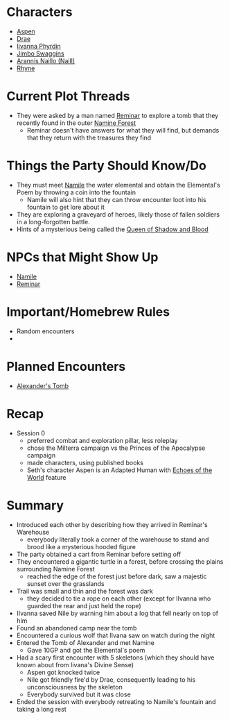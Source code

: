 # Characters
- [Aspen](Dungeons%20and%20Dragons/1.%20Players/Aspen.md)
- [Drae](Dungeons%20and%20Dragons/1.%20Players/Drae.md)
- [Iivanna Phyrdin](Dungeons%20and%20Dragons/1.%20Players/Iivanna%20Phyrdin.md)
- [Jimbo Swaggins](Dungeons%20and%20Dragons/1.%20Players/Jimbo%20Swaggins.md)
- [Arannis Naillo (Naill)](Dungeons%20and%20Dragons/1.%20Players/Arannis%20Naillo%20(Naill).md)
- [Rhyne](Dungeons%20and%20Dragons/1.%20Players/Rhyne.md)

# Current Plot Threads
- They were asked by a man named [Reminar](Dungeons%20and%20Dragons/4.%20Characters/Eradawn%20Rebellion/Coven/Reminar.md) to explore a tomb that they recently found in the outer [Namine Forest](Dungeons%20and%20Dragons/5.%20Locations/Points%20of%20Interest/Namine%20Forest.md)
	- Reminar doesn't have answers for what they will find, but demands that they return with the treasures they find

# Things the Party Should Know/Do
- They must meet [Namile](Namile) the water elemental and obtain the Elemental's Poem by throwing a coin into the fountain
	- Namile will also hint that they can throw encounter loot into his fountain to get lore about it
- They are exploring a graveyard of heroes, likely those of fallen soldiers in a long-forgotten battle.
- Hints of a mysterious being called the [Queen of Shadow and Blood](Dungeons%20and%20Dragons/4.%20Characters/Eradawn%20Rebellion/Coven/Queen%20of%20Shadow%20and%20Blood.md)

# NPCs that Might Show Up
- [Namile](Namile)
- [Reminar](Dungeons%20and%20Dragons/4.%20Characters/Eradawn%20Rebellion/Coven/Reminar.md)

# Important/Homebrew Rules
- Random encounters
- 
# Planned Encounters
- [Alexander's Tomb](Alexander's%20Tomb)

# Recap
- Session 0
	- preferred combat and exploration pillar, less roleplay
	- chose the Milterra campaign vs the Princes of the Apocalypse campaign
	- made characters, using published books
	- Seth's character Aspen is an Adapted Human with [Echoes of the World](Echoes%20of%20the%20World) feature
# Summary
- Introduced each other by describing how they arrived in Reminar's Warehouse
	- everybody literally took a corner of the warehouse to stand and brood like a mysterious hooded figure
- The party obtained a cart from Reminar before setting off
- They encountered a gigantic turtle in a forest, before crossing the plains surrounding Namine Forest
	- reached the edge of the forest just before dark, saw a majestic sunset over the grasslands
- Trail was small and thin and the forest was dark
	- they decided to tie a rope on each other (except for IIvanna who guarded the rear and just held the rope)
- IIvanna saved Nile by warning him about a log that fell nearly on top of him
- Found an abandoned camp near the tomb
- Encountered a curious wolf that IIvana saw on watch during the night
- Entered the Tomb of Alexander and met Namine
	- Gave 10GP and got the Elemental's poem
- Had a scary first encounter with 5 skeletons (which they should have known about from Iivana's Divine Sense)
	- Aspen got knocked twice
	- Nile got friendly fire'd by Drae, consequently leading to his unconsciousness by the skeleton
	- Everybody survived but it was close
- Ended the session with everybody retreating to Namile's fountain and taking a long rest